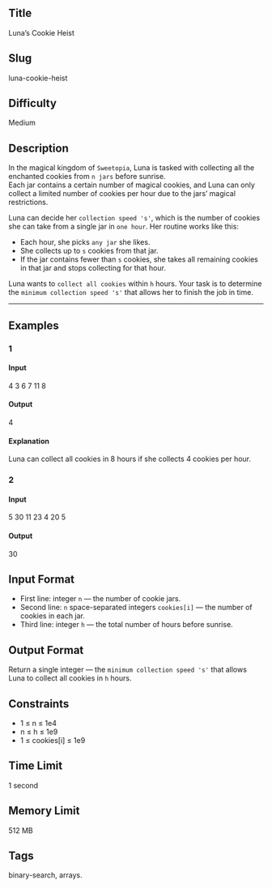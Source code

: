 ## Title

Luna’s Cookie Heist


## Slug

luna-cookie-heist

## Difficulty

Medium

## Description

In the magical kingdom of `Sweetopia`, Luna is tasked with collecting all the enchanted cookies from `n jars` before sunrise.  
Each jar contains a certain number of magical cookies, and Luna can only collect a limited number of cookies per hour due to the jars’ magical restrictions.  

Luna can decide her `collection speed 's'`, which is the number of cookies she can take from a single jar in `one hour`. Her routine works like this:

- Each hour, she picks `any jar` she likes.  
- She collects up to `s` cookies from that jar.  
- If the jar contains fewer than `s` cookies, she takes all remaining cookies in that jar and stops collecting for that hour.  

Luna wants to `collect all cookies` within `h` hours. Your task is to determine the `minimum collection speed 's'` that allows her to finish the job in time.  

---

## Examples

### 1

#### Input

4
3 6 7 11
8

#### Output

4

#### Explanation

Luna can collect all cookies in 8 hours if she collects 4 cookies per hour.

### 2

#### Input

5
30 11 23 4 20
5

#### Output

30


## Input Format  

- First line: integer `n` — the number of cookie jars.  
- Second line: `n` space-separated integers `cookies[i]` — the number of cookies in each jar.  
- Third line: integer `h` — the total number of hours before sunrise.  

## Output Format  

Return a single integer — the `minimum collection speed 's'` that allows Luna to collect all cookies in `h` hours.  



## Constraints  

- 1 ≤ n ≤ 1e4  
- n ≤ h ≤ 1e9   
- 1 ≤ cookies[i] ≤ 1e9  

## Time Limit

1 second

## Memory Limit

512 MB

## Tags

binary-search, arrays. 
